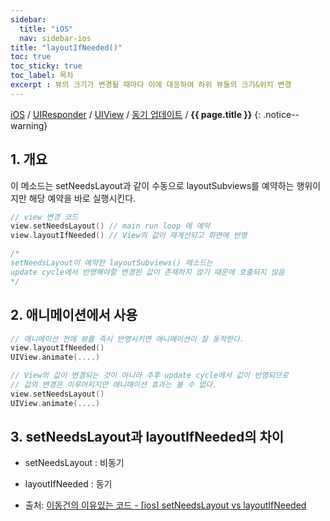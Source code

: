 ```yaml
---
sidebar:
  title: "iOS"
  nav: sidebar-ios
title: "layoutIfNeeded()"
toc: true
toc_sticky: true
toc_label: 목차
excerpt : 뷰의 크기가 변경될 때마다 이에 대응하여 하위 뷰들의 크기&위치 변경
---
```

[iOS](/ios/) / [UIResponder](/ios/uiresponder/) / [UIView](/ios/uiresponder/uiview/)  / [동기 업데이트](/ios/uiresponder/uiview/syncupdate/) / **{{ page.title }}**
{: .notice--warning}

## 1. 개요
이 메소드는 setNeedsLayout과 같이 수동으로 layoutSubviews를 예약하는 행위이지만 해당 예약을 바로 실행시킨다.

```swift
// view 변경 코드
view.setNeedsLayout() // main run loop 에 예약
view.layoutIfNeeded() // View의 값이 재계산되고 화면에 반영

/*
setNeedsLayout이 예약한 layoutSubviews() 메소드는 
update cycle에서 반영해야할 변경된 값이 존재하지 않기 때문에 호출되지 않음
*/
```

## 2. 애니메이션에서 사용
```swift
// 애니메이션 전에 뷰를 즉시 반영시키면 애니메이션이 잘 동작한다.
view.layoutIfNeeded() 
UIView.animate(....)
```

```swift
// View의 값이 변경되는 것이 아니라 추후 update cycle에서 값이 반영되므로 
// 값의 변경은 이루어지지만 애니매이션 효과는 볼 수 없다.
view.setNeedsLayout() 
UIView.animate(....)
```

## 3. setNeedsLayout과 layoutIfNeeded의 차이
- setNeedsLayout : 비동기
- layoutIfNeeded : 동기

- 출처:  [이동건의 이유있는 코드 - [ios] setNeedsLayout vs layoutIfNeeded](https://baked-corn.tistory.com/105)
